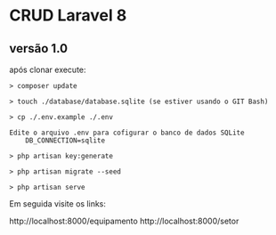 # CRUD Laravel 8
## versão 1.0
após clonar execute:

```
> composer update

> touch ./database/database.sqlite (se estiver usando o GIT Bash)

> cp ./.env.example ./.env

Edite o arquivo .env para cofigurar o banco de dados SQLite
	DB_CONNECTION=sqlite

> php artisan key:generate

> php artisan migrate --seed

> php artisan serve
```



Em seguida visite os links:

http://localhost:8000/equipamento
http://localhost:8000/setor